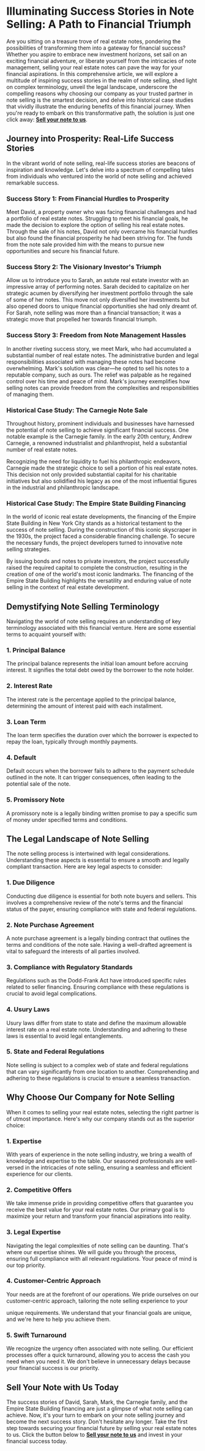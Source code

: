 # Illuminating Success Stories in Note Selling: A Path to Financial Triumph

Are you sitting on a treasure trove of real estate notes, pondering the possibilities of transforming them into a gateway for financial success? Whether you aspire to embrace new investment horizons, set sail on an exciting financial adventure, or liberate yourself from the intricacies of note management, selling your real estate notes can pave the way for your financial aspirations. In this comprehensive article, we will explore a multitude of inspiring success stories in the realm of note selling, shed light on complex terminology, unveil the legal landscape, underscore the compelling reasons why choosing our company as your trusted partner in note selling is the smartest decision, and delve into historical case studies that vividly illustrate the enduring benefits of this financial journey. When you're ready to embark on this transformative path, the solution is just one click away: **[Sell your note to us](#cta-sell-note-to-us)**.

## Journey into Prosperity: Real-Life Success Stories

In the vibrant world of note selling, real-life success stories are beacons of inspiration and knowledge. Let's delve into a spectrum of compelling tales from individuals who ventured into the world of note selling and achieved remarkable success.

### Success Story 1: **From Financial Hurdles to Prosperity**

Meet David, a property owner who was facing financial challenges and had a portfolio of real estate notes. Struggling to meet his financial goals, he made the decision to explore the option of selling his real estate notes. Through the sale of his notes, David not only overcame his financial hurdles but also found the financial prosperity he had been striving for. The funds from the note sale provided him with the means to pursue new opportunities and secure his financial future.

### Success Story 2: **The Visionary Investor's Triumph**

Allow us to introduce you to Sarah, an astute real estate investor with an impressive array of performing notes. Sarah decided to capitalize on her strategic acumen by diversifying her investment portfolio through the sale of some of her notes. This move not only diversified her investments but also opened doors to unique financial opportunities she had only dreamt of. For Sarah, note selling was more than a financial transaction; it was a strategic move that propelled her towards financial triumph.

### Success Story 3: **Freedom from Note Management Hassles**

In another riveting success story, we meet Mark, who had accumulated a substantial number of real estate notes. The administrative burden and legal responsibilities associated with managing these notes had become overwhelming. Mark's solution was clear—he opted to sell his notes to a reputable company, such as ours. The relief was palpable as he regained control over his time and peace of mind. Mark's journey exemplifies how selling notes can provide freedom from the complexities and responsibilities of managing them.

### Historical Case Study: **The Carnegie Note Sale**

Throughout history, prominent individuals and businesses have harnessed the potential of note selling to achieve significant financial success. One notable example is the Carnegie family. In the early 20th century, Andrew Carnegie, a renowned industrialist and philanthropist, held a substantial number of real estate notes.

Recognizing the need for liquidity to fuel his philanthropic endeavors, Carnegie made the strategic choice to sell a portion of his real estate notes. This decision not only provided substantial capital for his charitable initiatives but also solidified his legacy as one of the most influential figures in the industrial and philanthropic landscape.

### Historical Case Study: **The Empire State Building Financing**

In the world of iconic real estate developments, the financing of the Empire State Building in New York City stands as a historical testament to the success of note selling. During the construction of this iconic skyscraper in the 1930s, the project faced a considerable financing challenge. To secure the necessary funds, the project developers turned to innovative note selling strategies.

By issuing bonds and notes to private investors, the project successfully raised the required capital to complete the construction, resulting in the creation of one of the world's most iconic landmarks. The financing of the Empire State Building highlights the versatility and enduring value of note selling in the context of real estate development.

## Demystifying Note Selling Terminology

Navigating the world of note selling requires an understanding of key terminology associated with this financial venture. Here are some essential terms to acquaint yourself with:

### **1. Principal Balance**

The principal balance represents the initial loan amount before accruing interest. It signifies the total debt owed by the borrower to the note holder.

### **2. Interest Rate**

The interest rate is the percentage applied to the principal balance, determining the amount of interest paid with each installment.

### **3. Loan Term**

The loan term specifies the duration over which the borrower is expected to repay the loan, typically through monthly payments.

### **4. Default**

Default occurs when the borrower fails to adhere to the payment schedule outlined in the note. It can trigger consequences, often leading to the potential sale of the note.

### **5. Promissory Note**

A promissory note is a legally binding written promise to pay a specific sum of money under specified terms and conditions.

## The Legal Landscape of Note Selling

The note selling process is intertwined with legal considerations. Understanding these aspects is essential to ensure a smooth and legally compliant transaction. Here are key legal aspects to consider:

### **1. Due Diligence**

Conducting due diligence is essential for both note buyers and sellers. This involves a comprehensive review of the note's terms and the financial status of the payer, ensuring compliance with state and federal regulations.

### **2. Note Purchase Agreement**

A note purchase agreement is a legally binding contract that outlines the terms and conditions of the note sale. Having a well-drafted agreement is vital to safeguard the interests of all parties involved.

### **3. Compliance with Regulatory Standards**

Regulations such as the Dodd-Frank Act have introduced specific rules related to seller financing. Ensuring compliance with these regulations is crucial to avoid legal complications.

### **4. Usury Laws**

Usury laws differ from state to state and define the maximum allowable interest rate on a real estate note. Understanding and adhering to these laws is essential to avoid legal entanglements.

### **5. State and Federal Regulations**

Note selling is subject to a complex web of state and federal regulations that can vary significantly from one location to another. Comprehending and adhering to these regulations is crucial to ensure a seamless transaction.

## Why Choose Our Company for Note Selling

When it comes to selling your real estate notes, selecting the right partner is of utmost importance. Here's why our company stands out as the superior choice:

### **1. Expertise**

With years of experience in the note selling industry, we bring a wealth of knowledge and expertise to the table. Our seasoned professionals are well-versed in the intricacies of note selling, ensuring a seamless and efficient experience for our clients.

### **2. Competitive Offers**

We take immense pride in providing competitive offers that guarantee you receive the best value for your real estate notes. Our primary goal is to maximize your return and transform your financial aspirations into reality.

### **3. Legal Expertise**

Navigating the legal complexities of note selling can be daunting. That's where our expertise shines. We will guide you through the process, ensuring full compliance with all relevant regulations. Your peace of mind is our top priority.

### **4. Customer-Centric Approach**

Your needs are at the forefront of our operations. We pride ourselves on our customer-centric approach, tailoring the note selling experience to your

unique requirements. We understand that your financial goals are unique, and we're here to help you achieve them.

### **5. Swift Turnaround**

We recognize the urgency often associated with note selling. Our efficient processes offer a quick turnaround, allowing you to access the cash you need when you need it. We don't believe in unnecessary delays because your financial success is our priority.

## Sell Your Note with Us Today

The success stories of David, Sarah, Mark, the Carnegie family, and the Empire State Building financing are just a glimpse of what note selling can achieve. Now, it's your turn to embark on your note selling journey and become the next success story. Don't hesitate any longer. Take the first step towards securing your financial future by selling your real estate notes to us. Click the button below to **[Sell your note to us](#cta-sell-note-to-us)** and invest in your financial success today.
